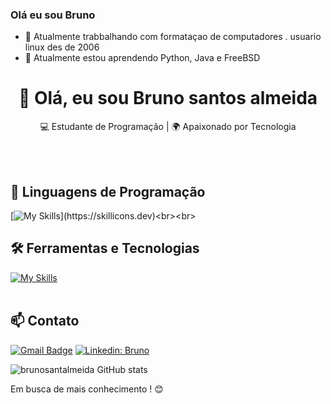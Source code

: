 ### Olá eu sou Bruno



- 🔭 Atualmente trabbalhando com formataçao de computadores . usuario linux des de 2006
- 🌱 Atualmente estou aprendendo Python, Java e FreeBSD
<h1 align="center">👋 Olá, eu sou Bruno santos almeida</h1>

<p align="center">
  💻 Estudante de Programação | 🌍 Apaixonado por Tecnologia
</p><br><br>


## 🚀 Linguagens de Programação
[![My Skills](https://skillicons.dev/icons?i=java,python,)](https://skillicons.dev)<br><br>

## 🛠️ Ferramentas e Tecnologias
[![My Skills](https://skillicons.dev/icons?i=vscode,eclipse,git,github,linux)](https://skillicons.dev)<br><br>

## 📫 Contato

[![Gmail Badge](https://img.shields.io/badge/-ornubgandhy@gmail.com-006bed?style=flat-square&logo=Gmail&logoColor=white&link=mailto:ornubegandhy@gmail.com)](mailto:ornugandhy@gmail.com)
[![Linkedin: Bruno](https://img.shields.io/badge/-brunosantalmeida-blue?style=flat-square&logo=Linkedin&logoColor=white&link=https://www.linkedin.com/in/brunosantalmeida/)](https://www.linkedin.com/in/brunosantalmeida/)



![brunosantalmeida GitHub stats](https://github-readme-stats.vercel.app/api?username=brunosantalmeida&show_icons=true&theme=radical)


  
  
   
  
  Em busca de mais conhecimento ! 😊 <br><br>
  
